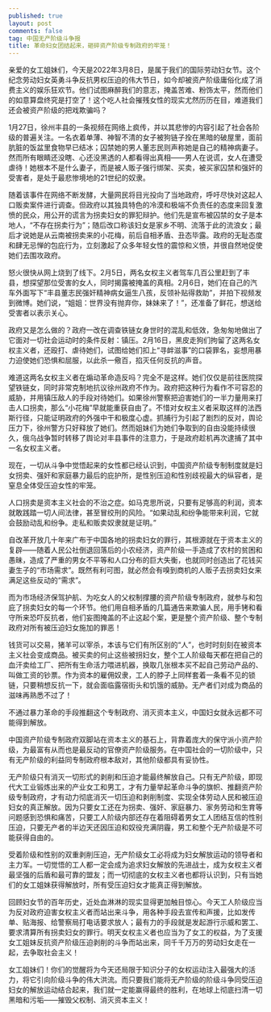 ```yaml
---
published: true
layout: post
comments: false
tag: 中国无产阶级斗争报
title: 革命妇女团结起来，砸碎资产阶级专制政府的牢笼！
---
```


亲爱的女工姐妹们，今天是2022年3月8日，是属于我们的国际劳动妇女节。这个纪念劳动妇女英勇斗争反抗男权压迫的伟大节日，如今却被资产阶级庸俗化成了消费主义的娱乐狂欢节。他们试图麻醉我们的意志，掩盖苦难、粉饰太平，然而他们的如意算盘终究是打空了！这个吃人社会摧残女性的现实尤然历历在目，难道我们还会被资产阶级的把戏欺骗吗？

1月27日，徐州丰县的一条视频在网络上疯传，并以其悲惨的内容引起了社会各阶级的普遍关注。一名衣着单薄、神智不清的女子被狗链子拴在黑暗的破屋里，面前肮脏的饭盆里食物早已结冰；囚禁她的男人董志民则声称她是自己的精神病妻子。然而所有眼睛还没瞎、心还没黑透的人都看得出真相——男人在说谎，女人在遭受虐待！她根本不是什么妻子，而是被人贩子强行绑架、买卖，被买家囚禁和强奸的受害者，是处于最悲惨境地的21世纪的奴隶。

随着该事件在网络不断发酵，大量网民将目光投向了当地政府，呼吁尽快对这起人口贩卖案件进行调查。但政府以其独具特色的冷漠和极端不负责任的态度来回复激愤的民众，用公开的谎言为拐卖妇女的罪犯辩护。他们先是宣布被囚禁的女子是本地人，“不存在拐卖行为”；随后改口称该妇女是家乡不明、流落于此的流浪女；最后才说她是从云南被拐卖来的小花梅，前后自相矛盾、丑态毕露。政府的无耻态度和肆无忌惮的包庇行为，立刻激起了众多年轻女性的震惊和义愤，并很自然地促使她们去围攻政府。

怒火很快从网上烧到了线下。2月5日，两名女权主义者驾车几百公里赶到了丰县，想探望那位受害的女人，同时揭露被掩盖的真相。2月6日，她们在自己的汽车外面写下“丰县董志民强奸精神病女逼生八孩，反领补贴得救助”，并拍下视频发到微博。她们说，“姐姐：世界没有抛弃你，妹妹来了！”，还准备了鲜花，想送给受害者以表示关心。

政府又是怎么做的？政府一改在调查铁链女身世时的混乱和低效，急匆匆地做出了它面对一切社会运动时的条件反射：镇压。2月16日，黑皮走狗们拘留了这两名女权主义者，还殴打、虐待她们，试图给她们扣上“寻衅滋事”的口袋罪名，妄想用暴力迫使她们恐惧和屈服，以此杀一儆百，掐灭任何反抗的声音。

难道这两名女权主义者在煽动革命造反吗？完全不是这样。她们仅仅是前往医院探望铁链女，同时非常克制地抗议徐州政府不作为。政府把这种行为看作不可容忍的威胁，并用镇压敌人的手段对待她们。如果徐州警察把迫害她们的一半力量用来打击人口拐卖，那么“小花梅”早就能重获自由了。不惜对女权主义者采取这样的法西斯行径，只能证明政府的外强中干和极度心虚。抓捕行为引起了剧烈的反对，舆论压力下，徐州警方只好释放了她们。然而姐妹们为她们争取到的自由没能持续很久，俄乌战争暂时转移了舆论对丰县事件的注意力，于是政府趁机再次逮捕了其中一名女权主义者。

现在，一切从斗争中觉悟起来的女性都已经认识到，中国资产阶级专制制度就是妇女拐卖、强奸和家庭暴力最后的庇护所，是性别压迫和性别歧视最大的纵容者，是窒息全体受压迫女性的牢笼。

人口拐卖是资本主义社会的不治之症。如马克思所说，只要有足够高的利润，资本就敢践踏一切人间法律，甚至冒绞刑的风险。“如果动乱和纷争能带来利润，它就会鼓励动乱和纷争。走私和贩卖奴隶就是证明。”

自改革开放几十年来广布于中国各地的拐卖妇女的罪行，其根源就在于资本主义的复辟——随着人民公社倒退回落后的小农经济，资产阶级一手造成了农村的贫困和愚昧，造成了严重的男女不平等和人口分布的巨大失衡，也就同时创造出了花钱买妻生子的“市场需求”。既然有利可图，就必然会有嗅到商机的人贩子去拐卖妇女来满足这些反动的“需求”。

而为市场经济保驾护航、为吃女人的父权制撑腰的资产阶级专制政府，就参与和包庇了拐卖妇女的每一个环节。他们用自相矛盾的几篇通告来欺骗人民，用手铐和看守所来恐吓反抗者，他们妄图掩盖的不止这起个案，更是整个资产阶级、整个专制政府对所有被压迫妇女施加的罪恶！

钱货可以交易，猪羊可以宰杀，本该与它们有所区别的“人”，也时时刻刻在被资本主义社会变成商品。被买卖的何止这些被拐妇女，整个工人阶级每天都在把自己的血汗卖给工厂、把所有生命活力喂进机器，换取几张根本买不起自己劳动产品的、叫做工资的钞票。作为资本的雇佣奴隶，工人的脖子上同样套着一条看不见的锁链，只要稍想反抗一下，就会面临露宿街头和饥饿的威胁。无产者们对成为商品的滋味再熟悉不过了！

不通过暴力革命的手段推翻这个专制政府、消灭资本主义，中国妇女就永远都不可能得到解放。

中国资产阶级专制政府双脚站在资本主义的基石上，背靠着庞大的保守派小资产阶级，为最富有从而也是最反动的官僚资产阶级服务。在中国社会的一切阶级中，只有无产阶级的利益同专制政府根本敌对，其他阶级都具有妥协性。

无产阶级只有消灭一切形式的剥削和压迫才能最终解放自己。只有无产阶级，即现代大工业锻炼出来的产业女工和男工，才有力量举起革命斗争的旗帜、推翻资产阶级专制政府，才有动力彻底消灭一切压迫和剥削制度、实现全体劳动人民和被压迫妇女的真正解放。因为只要女工还在为拐卖、强奸、家庭暴力、家务劳动和生育等问题感到恐惧和痛苦，只要工人阶级内部还存在着阻碍着男女工人团结互信的性别压迫，只要无产者的半边天还因压迫和奴役充满阴霾，男工和整个无产阶级是不可能获得自由的。

受着阶级和性别的双重剥削压迫，无产阶级女工必将成为妇女解放运动的领导者和主力军。一切觉悟的工人都一定会成为追求妇女解放的先进战士，成为女权主义者最坚强的后盾和最可靠的盟友；而一切彻底的女权主义者也都将认识到，只有当她们的女工姐妹获得解放时，所有受压迫妇女才能真正得到解放。

回顾妇女节的百年历史，近处血淋淋的现实显得更加触目惊心。今天工人阶级应当为反对政府迫害女权主义者而站出来斗争，用各种手段去宣传和声援，比如发传单、贴海报、给警察局打电话要求放人；最有力的手段就是发起游行示威和罢工、要求清算所有拐卖妇女的罪行。明天女权主义者也应当为了女工的权益，为了支援女工姐妹反抗资产阶级压迫剥削的斗争而站出来，同千千万万的劳动妇女走在一起，去争取社会主义！

女工姐妹们！你们的觉醒将为今天还局限于知识分子的女权运动注入最强大的活力，将它引向阶级斗争的伟大洪流。而只要我们能将无产阶级的阶级斗争同受压迫妇女的解放运动结合起来，我们就一定能赢得最终的胜利，在地球上彻底扫清一切黑暗和污垢——摧毁父权制、消灭资本主义！